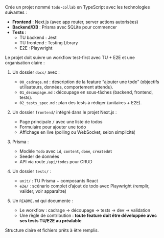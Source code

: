 Crée un projet nommé `todo-collab` en TypeScript avec les technologies suivantes :
- **Frontend** : Next.js (avec app router, server actions autorisées)
- **Backend/DB** : Prisma avec SQLite pour commencer
- **Tests** :
  - TU backend : Jest
  - TU frontend : Testing Library
  - E2E : Playwright

Le projet doit suivre un workflow test-first avec TU + E2E et une organisation claire :

1. Un dossier `docs/` avec :
   - `00_cadrage.md` : description de la feature “ajouter une todo” (objectifs utilisateurs, données, comportement attendu).
   - `01_decoupage.md` : découpage en sous-tâches (backend, frontend, tests).
   - `02_tests_spec.md` : plan des tests à rédiger (unitaires + E2E).

2. Un dossier `frontend/` intégré dans le projet Next.js :
   - Page principale `/` avec une liste de todos
   - Formulaire pour ajouter une todo
   - Affichage en live (polling ou WebSocket, selon simplicité)

3. Prisma :
   - Modèle `Todo` avec `id`, `content`, `done`, `createdAt`
   - Seeder de données
   - API via route `/api/todos` pour CRUD

4. Un dossier `tests/` :
   - `unit/` : TU Prisma + composants React
   - `e2e/` : scénario complet d’ajout de todo avec Playwright (remplir, valider, voir apparaître)

5. Un `README.md` qui documente :
   - Le workflow : cadrage → découpage → tests → dev → validation
   - Une règle de contribution : **toute feature doit être développée avec ses tests TU/E2E au préalable**

Structure claire et fichiers prêts à être remplis.

